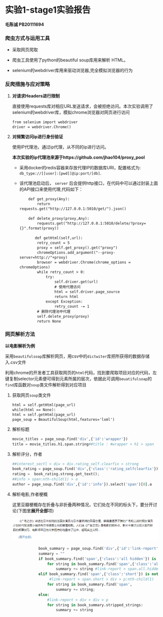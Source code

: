 # 实验1-stage1实验报告

**毛陈诚 PB20111694**

### 爬虫方式与运用工具

- 采取网页爬取

- 爬虫工具使用了python的beautiful soup库用来解析 HTML。

- selenium的webdriver库用来驱动浏览器,完全模拟浏览器的行为

### **反爬措施与应对策略**

1. **对请求Headers进行限制**

   直接使用requests库对相应URL发送请求，会被拒绝访问。本次实验调用了selenium的webdriver库，模拟chrome浏览器对网页进行访问

   ```
   from selenium import webdriver
   driver = webdriver.Chrome()
   ```

2. **对频繁访问ip进行身份验证**

   使用IP代理池，通过ip代理，从不同的ip进行访问。

   **本次实验的ip代理池来源于https://github.com/jhao104/proxy_pool**

   - 采用docker的redis容器来存放代理IP的数据库URI，配置格式为: `db_type://[[user]:[pwd]]@ip:port/[db]`.

   - 该代理池启动后， `server` 后会提供http接口，在代码中可以通过封装上面的API接口来使用代理,代码如下：

     ```
         def get_proxy(Any):
             return requests.get("http://127.0.0.1:5010/get/").json()
             
         def delete_proxy(proxy,Any):
             requests.get("http://127.0.0.1:5010/delete/?proxy={}".format(proxy))
             
        	def getHtml(self,url):
             retry_count = 5
             proxy = self.get_proxy().get("proxy")
             chromeOptions.add_argument("--proxy-server=http://"+proxy)
             browser = webdriver.Chrome(chrome_options = chromeOptions)
             while retry_count > 0:
                 try:
                     self.driver.get(url)
                     # 使用代理访问
                     html = self.driver.page_source
                     return html
                 except Exception:
                     retry_count -= 1
             # 删除代理池中代理
             self.delete_proxy(proxy)
             return None
     ```

     

### **网页解析方法**

**以电影解析为例**

采用`beautifulsoap`库解析网页，用csv中的`dictwiter`库把所获得的数据存储入.csv文件

利用chrome的开发者工具获取网页的`html`代码，找到要爬取项目对应的代码，左键复制selector元素便可得到元素所属的层次，依据此可调用`beuatifulsoap`的`find`库函数对`soup`类文件解析得到对应项目

1. 获取网页`soup`类文件

   ```
   html = self.getHtml(page_url)
   while(html == None):
   html = self.getHtml(page_url)
   page_soup = BeautifulSoup(html,features='lxml')
   ```

2. 解析标题

   ```python
   movie_titles = page_soup.find('div',{'id':'wrapper'})
   title = movie_titles.h1.span.string##title : #wrapper > h1 > span
   ```

3. 解析评分，作者

   ```python
   ##interest_sectl > div > div.rating_self.clearfix > strong
   book_rating = page_soup.find('div',{'class':'rating_selfclearfix'})
   rating =  book_rating.strong.get_text();
   ##info > span:nth-child(1) > a
   author = page_soup.find('div',{'id':'info'}).select('span')[0].a
   ```

4. 解析电影,作者梗概

   这里豆瓣梗概存在折叠与非折叠两种情况，它们处在不同的标头下，要分开讨论(下图里**展开全部**项)

   ![image-20221110221710840](assets/image-20221110221710840.png)

   ```python
               book_summary = page_soup.find('div',{'id':'link-report'})
               summary = ""
               if book_summary.find('span',{'class':'all hidden'}) is not None:
                   for string in book_summary.find('span',{'class':'all hidden'}).stripped_strings:
                       summary += string #link-report > span.all.hidden > div > div > p
               elif book_summary.find('span',{'class':'short'}) is not None:
                    #link-report > span.short > div > p:nth-child(1)
                   for string in book_summary.find('span',						{'class':'short'}).stripped_strings:
                       summary += string;
               else:
                   #link-report > div > div > p
                   for string in book_summary.stripped_strings:
                       summary += string
   ```

   



